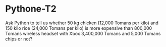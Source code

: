 # Pythone-T2
Ask Python to tell us whether 50 kg chicken (12,000 Tomans per kilo) and 150 kilo rice (24,000 Tomans per kilo) is more expensive than 800,000 Tomans wireless headset with Xbox 3,400,000 Tomans and 5,000 Tomans chips or not?
